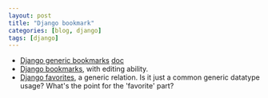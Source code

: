 ```yaml
---
layout: post
title: "Django bookmark"
categories: [blog, django]
tags: [django]
---
```


 * [Django generic
 bookmarks](http://pypi.python.org/pypi/django-generic-bookmarks)
 [doc](http://django-generic-bookmarks.readthedocs.org/en/latest/getting_started.html)
 * [Django bookmarks](https://github.com/raynesax/django-bookmarks), with
 editing ability.
 * [Django favorites](http://code.google.com/p/django-favorites), a generic
 relation. Is it just a common generic datatype usage? What's the point for the
 'favorite' part?

